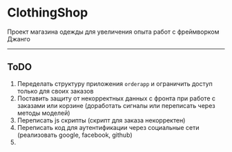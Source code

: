# ClothingShop

Проект магазина одежды для увеличения опыта работ с фреймворком Джанго
________


## ToDO

1. Переделать структуру приложения `orderapp` и ограничить доступ только для своих заказов
2. Поставить защиту от некорректных данных с фронта при работе с заказами или корзине (доработать сигналы или переписать
   через методы моделей)
3. Переписать js скрипты (скрипт для заказа некорректен)
4. Переписать код для аутентификации через социальные сети (реализовать google, facebook, github)
5. 
